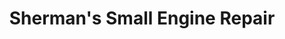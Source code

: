 ---
title: "Sherman's Small Engine Repair"
url: /bennington/shermans-small-engine-repair/
shop: car repair
---